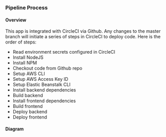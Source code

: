 ### Pipeline Process

#### Overview
This app is integrated with CircleCI via Github. Any changes to the master branch will initiate a series of steps in CircleCI to deploy code. 
Here is the order of steps:
+ Read environment secrets configured in CircleCI
+ Install NodeJS
+ Install NPM
+ Checkout code from Github repo
+ Setup AWS CLI
+ Setup AWS Access Key ID
+ Setup Elastic Beanstalk CLI
+ Install backend dependencies
+ Build backend
+ Install frontend dependencies
+ Build frontend
+ Deploy backend
+ Deploy frontend

#### Diagram
 [](pipline.md)